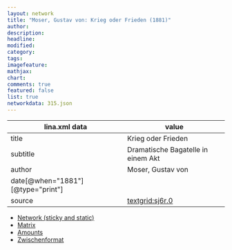 ```yaml
---
layout: network
title: "Moser, Gustav von: Krieg oder Frieden (1881)"
author:
description:
headline:
modified:
category:
tags:
imagefeature: 
mathjax: 
chart: 
comments: true
featured: false
list: true
networkdata: 315.json
---
```

lina.xml data  | value
------------- | -------------
title|Krieg oder Frieden
subtitle|Dramatische Bagatelle in einem Akt
author|Moser, Gustav von
date[@when="1881"][@type="print"]|
source|[textgrid:sj6r.0](https://textgridlab.org/1.0/tgcrud-public/rest/textgrid:sj6r.0/data)



* [Network (sticky and static)](/network315)
* [Matrix](/matrix315)
* [Amounts](/amounts315)
* [Zwischenformat](/lina315 )
